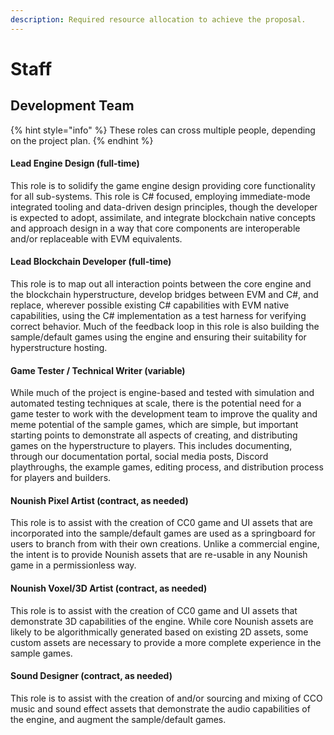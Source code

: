 ```yaml
---
description: Required resource allocation to achieve the proposal.
---
```


# Staff

## Development Team

{% hint style="info" %}
These roles can cross multiple people, depending on the project plan.
{% endhint %}

#### Lead Engine Design (full-time)

This role is to solidify the game engine design providing core functionality for all sub-systems. This role is C# focused, employing immediate-mode integrated tooling and data-driven design principles, though the developer is expected to adopt, assimilate, and integrate blockchain native concepts and approach design in a way that core components are interoperable and/or replaceable with EVM equivalents.

#### Lead Blockchain Developer (full-time)

This role is to map out all interaction points between the core engine and the blockchain hyperstructure, develop bridges between EVM and C#, and replace, wherever possible existing C# capabilities with EVM native capabilities, using the C# implementation as a test harness for verifying correct behavior. Much of the feedback loop in this role is also building the sample/default games using the engine and ensuring their suitability for hyperstructure hosting.

#### Game Tester / Technical Writer (variable)

While much of the project is engine-based and tested with simulation and automated testing techniques at scale, there is the potential need for a game tester to work with the development team to improve the quality and meme potential of the sample games, which are simple, but important starting points to demonstrate all aspects of creating, and distributing games on the hyperstructure to players. This includes documenting, through our documentation portal, social media posts, Discord playthroughs, the example games, editing process, and distribution process for players and builders.

#### Nounish Pixel Artist (contract, as needed)

This role is to assist with the creation of CC0 game and UI assets that are incorporated into the sample/default games are used as a springboard for users to branch from with their own creations. Unlike a commercial engine, the intent is to provide Nounish assets that are re-usable in any Nounish game in a permissionless way.

#### Nounish Voxel/3D Artist (contract, as needed)

This role is to assist with the creation of CC0 game and UI assets that demonstrate 3D capabilities of the engine. While core Nounish assets are likely to be algorithmically generated based on existing 2D assets, some custom assets are necessary to provide a more complete experience in the sample games.

#### Sound Designer (contract, as needed)

This role is to assist with the creation of and/or sourcing and mixing of CCO music and sound effect assets that demonstrate the audio capabilities of the engine, and augment the sample/default games.

